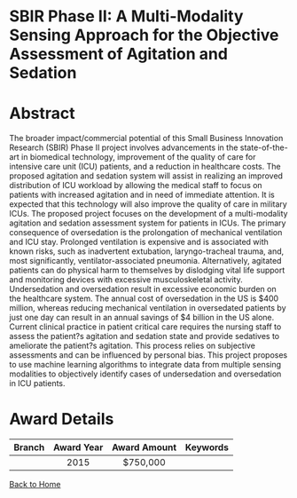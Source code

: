 
SBIR Phase II: A Multi-Modality Sensing Approach for the Objective Assessment of Agitation and Sedation
=======================================================================================================

# Abstract


The broader impact/commercial potential of this Small Business Innovation Research (SBIR) Phase II project involves advancements in the state-of-the-art in biomedical technology, improvement of the quality of care for intensive care unit (ICU) patients, and a reduction in healthcare costs. The proposed agitation and sedation system will assist in realizing an improved distribution of ICU workload by allowing the medical staff to focus on patients with increased agitation and in need of immediate attention. It is expected that this technology will also improve the quality of care in military ICUs. The proposed project focuses on the development of a multi-modality agitation and sedation assessment system for patients in ICUs. The primary consequence of oversedation is the prolongation of mechanical ventilation and ICU stay. Prolonged ventilation is expensive and is associated with known risks, such as inadvertent extubation, laryngo-tracheal trauma, and, most significantly, ventilator-associated pneumonia. Alternatively, agitated patients can do physical harm to themselves by dislodging vital life support and monitoring devices with excessive musculoskeletal activity. Undersedation and oversedation result in excessive economic burden on the healthcare system. The annual cost of oversedation in the US is $400 million, whereas reducing mechanical ventilation in oversedated patients by just one day can result in an annual savings of $4 billion in the US alone. Current clinical practice in patient critical care requires the nursing staff to assess the patient?s agitation and sedation state and provide sedatives to ameliorate the patient?s agitation. This process relies on subjective assessments and can be influenced by personal bias. This project proposes to use machine learning algorithms to integrate data from multiple sensing modalities to objectively identify cases of undersedation and oversedation in ICU patients.  

# Award Details

|Branch|Award Year|Award Amount|Keywords|
| :---: | :---: | :---: | :---: |
||2015|$750,000||
  
  


[Back to Home](https://github.com/chrischow/dod_sbir_awards#185)